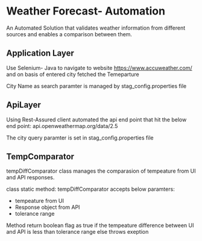 
# Weather Forecast- Automation

An Automated Solution that validates weather information from different
sources and enables a comparison between them.



## Application Layer
Use Selenium- Java to navigate to website https://www.accuweather.com/ 
and on basis of entered city fetched the Temeparture

City Name as search paramter is managed by stag_config.properties file
## ApiLayer
Using Rest-Assured client automated the api end point
that hit the below end point:
api.openweathermap.org/data/2.5

The city query paramter is set in stag_config.properties file


## TempComparator
tempDiffComparator class manages the comparasion of tempeature
from UI and API responses.

class static method:
tempDiffComparator accepts below paramters:
- tempeature from UI
- Response object from API
- tolerance range

Method return boolean flag as true if the tempeature difference between UI and API
is less than tolerance range
else throws exeption
